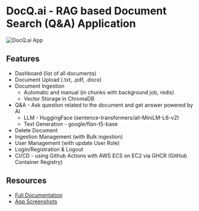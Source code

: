 # DocQ.ai - RAG based Document Search (Q&A) Application

![DocQ.ai App](https://github.com/user-attachments/assets/29adc4da-ac25-4d87-b442-7a62c8bdd085)

## Features

* Dashboard (list of all documents)
* Document Upload (.txt, .pdf, .docx)
* Document Ingestion
  * Automatic and manual (in chunks with background job, redis)
  * Vector Storage in ChromaDB
* Q&A - Ask question related to the document and get answer powered by AI
  * LLM - HuggingFace (sentence-transformers/all-MiniLM-L6-v2)
  * Text Generation - google/flan-t5-base
* Delete Document
* Ingestion Management (with Bulk ingestion)
* User Management (with update User Role)
* Login/Registration & Logout
* CI/CD - using Github Actions with AWS ECS on EC2 via GHCR (GitHub Container Registry)


## Resources

* [Full Documentation](https://github.com/craftisan/docQ.AI/wiki)
* [App Screenshots](https://github.com/craftisan/docQ.AI/wiki/Screenshots)
